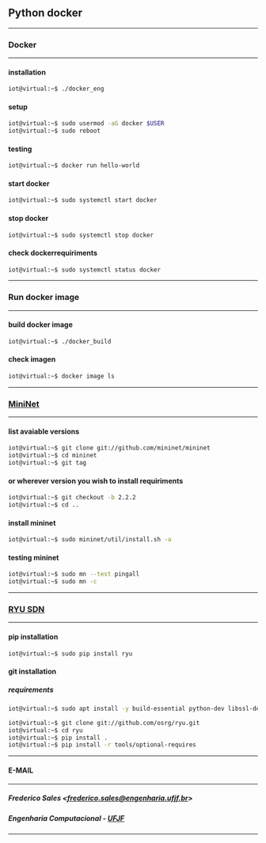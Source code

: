 ## Python docker

----------
### Docker
----------

#### installation

```bash
iot@virtual:~$ ./docker_eng
```

#### setup

```bash
iot@virtual:~$ sudo usermod -aG docker $USER
iot@virtual:~$ sudo reboot
```

#### testing

```bash
iot@virtual:~$ docker run hello-world
```

#### start docker

```bash
iot@virtual:~$ sudo systemctl start docker
```

#### stop docker

```bash
iot@virtual:~$ sudo systemctl stop docker
```

#### check dockerrequiriments

```bash
iot@virtual:~$ sudo systemctl status docker
```

--------------------
### Run docker image
--------------------

#### build docker image

```bash
iot@virtual:~$ ./docker_build
```

#### check imagen

```bash
iot@virtual:~$ docker image ls
```

---------------------------------
### [MiniNet](http://mininet.org)
---------------------------------

#### list avaiable versions

```bash
iot@virtual:~$ git clone git://github.com/mininet/mininet
iot@virtual:~$ cd mininet
iot@virtual:~$ git tag
```

#### or wherever version you wish to install requiriments

```bash
iot@virtual:~$ git checkout -b 2.2.2
iot@virtual:~$ cd ..
```

#### install mininet

```bash
iot@virtual:~$ sudo mininet/util/install.sh -a
```

#### testing mininet

```bash
iot@virtual:~$ sudo mn --test pingall
iot@virtual:~$ sudo mn -c
```

----------------------------------------------------
### [RYU SDN](https://osrg.github.io/ryu/index.html)
----------------------------------------------------

#### pip installation

```bash
iot@virtual:~$ sudo pip install ryu
```

#### git installation

##### requirements

```bash
iot@virtual:~$ sudo apt install -y build-essential python-dev libssl-dev libxml2-dev libxslt1-dev zlib1g-dev jupyter-notebook
```


```bash
iot@virtual:~$ git clone git://github.com/osrg/ryu.git
iot@virtual:~$ cd ryu
iot@virtual:~$ pip install .
iot@virtual:~$ pip install -r tools/optional-requires
```
-----------
#### E-MAIL
-----------

##### Frederico Sales <<frederico.sales@engenharia.ufjf.br>>
##### Engenharia Computacional - [UFJF](http://ufjf.br)
-------------------------------------------------------------
